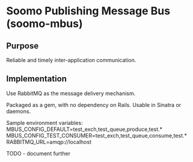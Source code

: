 Soomo Publishing Message Bus (soomo-mbus)
=========================================

Purpose
-------
Reliable and timely inter-application communication.

Implementation
--------------
Use RabbitMQ as the message delivery mechanism.

Packaged as a gem, with no dependency on Rails.  Usable in Sinatra or daemons.

Sample environment variables:
  MBUS_CONFIG_DEFAULT=test_exch,test_queue,produce,test.*
  MBUS_CONFIG_TEST_CONSUMER=test_exch,test_queue,consume,test.* 
  RABBITMQ_URL=amqp://localhost

TODO - document further